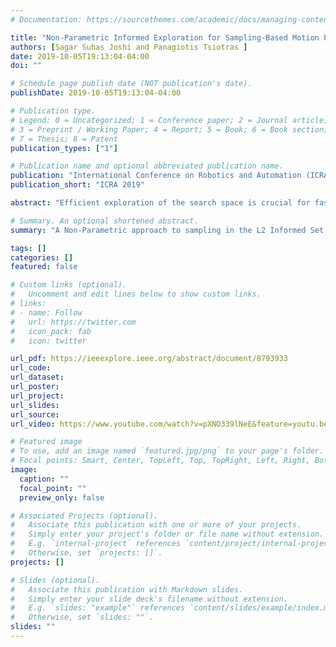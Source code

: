 ```yaml
---
# Documentation: https://sourcethemes.com/academic/docs/managing-content/

title: "Non-Parametric Informed Exploration for Sampling-Based Motion Planning"
authors: [Sagar Suhas Joshi and Panagiotis Tsiotras ]
date: 2019-10-05T19:13:04-04:00
doi: ""

# Schedule page publish date (NOT publication's date).
publishDate: 2019-10-05T19:13:04-04:00

# Publication type.
# Legend: 0 = Uncategorized; 1 = Conference paper; 2 = Journal article;
# 3 = Preprint / Working Paper; 4 = Report; 5 = Book; 6 = Book section;
# 7 = Thesis; 8 = Patent
publication_types: ["1"]

# Publication name and optional abbreviated publication name.
publication: "International Conference on Robotics and Automation (ICRA), Montreal, Canada, 2019"
publication_short: "ICRA 2019"

abstract: "Efficient exploration of the search space is crucial for faster convergence in sampling-based motion planning. An effective sampling method must first concentrate on quickly finding a good initial solution and then focus the search on regions that can potentially improve the current best solution. In this paper, we propose a non-parametric exploration technique that addresses these challenges. The proposed algorithm prioritizes search by utilizing heuristics. After an initial solution is found, the method generates samples in the “informed set”, while leveraging collision data to reduce the number of samples in the obstacle space. We demonstrate the efficiency of the proposed approach with several benchmarking experiments."

# Summary. An optional shortened abstract.
summary: "A Non-Parametric approach to sampling in the L2 Informed Set for Motion Planning"

tags: []
categories: []
featured: false

# Custom links (optional).
#   Uncomment and edit lines below to show custom links.
# links:
# - name: Follow
#   url: https://twitter.com
#   icon_pack: fab
#   icon: twitter

url_pdf: https://ieeexplore.ieee.org/abstract/document/8793933
url_code:
url_dataset:
url_poster:
url_project:
url_slides:
url_source: 
url_video: https://www.youtube.com/watch?v=pXNO339lNeE&feature=youtu.be

# Featured image
# To use, add an image named `featured.jpg/png` to your page's folder. 
# Focal points: Smart, Center, TopLeft, Top, TopRight, Left, Right, BottomLeft, Bottom, BottomRight.
image:
  caption: ""
  focal_point: ""
  preview_only: false

# Associated Projects (optional).
#   Associate this publication with one or more of your projects.
#   Simply enter your project's folder or file name without extension.
#   E.g. `internal-project` references `content/project/internal-project/index.md`.
#   Otherwise, set `projects: []`.
projects: []

# Slides (optional).
#   Associate this publication with Markdown slides.
#   Simply enter your slide deck's filename without extension.
#   E.g. `slides: "example"` references `content/slides/example/index.md`.
#   Otherwise, set `slides: ""`.
slides: ""
---
```

